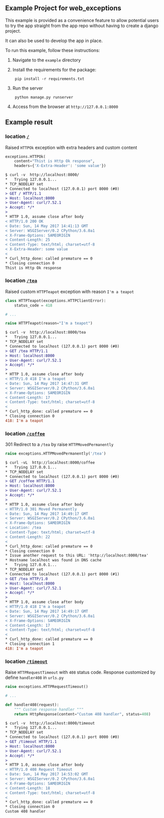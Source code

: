 ## Example Project for web_exceptions

This example is provided as a convenience feature to allow potential users to try the app straight from the app repo without having to create a django project.

It can also be used to develop the app in place.

To run this example, follow these instructions:

1. Navigate to the `example` directory
2. Install the requirements for the package:
		
		pip install -r requirements.txt
		
3. Run the server

		python manage.py runserver
		
4. Access from the browser at `http://127.0.0.1:8000`


## Example result

### location [`/`](http://127.0.0.1:8000/)

Raised `HTTPOk` exception with extra headers and custom content

```python
exceptions.HTTPOk(
    content="Thist is Http Ok response",
    headers={'X-Extra-Header': 'some value'})
```

```diff
$ curl -v  http://localhost:8000/
*   Trying 127.0.0.1...
* TCP_NODELAY set
* Connected to localhost (127.0.0.1) port 8000 (#0)
> GET / HTTP/1.1
> Host: localhost:8000
> User-Agent: curl/7.52.1
> Accept: */*
> 
* HTTP 1.0, assume close after body
< HTTP/1.0 200 OK
< Date: Sun, 14 May 2017 14:41:13 GMT
< Server: WSGIServer/0.2 CPython/3.6.0a1
< X-Frame-Options: SAMEORIGIN
< Content-Length: 25
< Content-Type: text/html; charset=utf-8
< X-Extra-Header: some value
< 
* Curl_http_done: called premature == 0
* Closing connection 0
Thist is Http Ok response
```

### location [`/tea`](http://127.0.0.1:8000/tea)

Raised custom `HTTPTeapot` exception with reason `I'm a teapot`

```python
class HTTPTeapot(exceptions.HTTPClientError):
    status_code = 418

# ...

raise HTTPTeapot(reason="I'm a teapot")
```

```diff
$ curl -v  http://localhost:8000/tea
*   Trying 127.0.0.1...
* TCP_NODELAY set
* Connected to localhost (127.0.0.1) port 8000 (#0)
> GET /tea HTTP/1.1
> Host: localhost:8000
> User-Agent: curl/7.52.1
> Accept: */*
> 
* HTTP 1.0, assume close after body
< HTTP/1.0 418 I'm a teapot
< Date: Sun, 14 May 2017 14:47:31 GMT
< Server: WSGIServer/0.2 CPython/3.6.0a1
< X-Frame-Options: SAMEORIGIN
< Content-Length: 17
< Content-Type: text/html; charset=utf-8
< 
* Curl_http_done: called premature == 0
* Closing connection 0
418: I'm a teapot
```

### location [`/coffee`](http://127.0.0.1:8000/coffee)

301 Redirect to a `/tea` by raise `HTTPMovedPermanently`

```python
raise exceptions.HTTPMovedPermanently('/tea')
```

```diff
$ curl -vL  http://localhost:8000/coffee
*   Trying 127.0.0.1...
* TCP_NODELAY set
* Connected to localhost (127.0.0.1) port 8000 (#0)
> GET /coffee HTTP/1.1
> Host: localhost:8000
> User-Agent: curl/7.52.1
> Accept: */*
> 
* HTTP 1.0, assume close after body
< HTTP/1.0 301 Moved Permanently
< Date: Sun, 14 May 2017 14:49:17 GMT
< Server: WSGIServer/0.2 CPython/3.6.0a1
< X-Frame-Options: SAMEORIGIN
< Location: /tea
< Content-Type: text/html; charset=utf-8
< Content-Length: 22
< 
* Curl_http_done: called premature == 0
* Closing connection 0
* Issue another request to this URL: 'http://localhost:8000/tea'
* Hostname localhost was found in DNS cache
*   Trying 127.0.0.1...
* TCP_NODELAY set
* Connected to localhost (127.0.0.1) port 8000 (#1)
> GET /tea HTTP/1.0
> Host: localhost:8000
> User-Agent: curl/7.52.1
> Accept: */*
> 
* HTTP 1.0, assume close after body
< HTTP/1.0 418 I'm a teapot
< Date: Sun, 14 May 2017 14:49:17 GMT
< Server: WSGIServer/0.2 CPython/3.6.0a1
< X-Frame-Options: SAMEORIGIN
< Content-Length: 17
< Content-Type: text/html; charset=utf-8
< 
* Curl_http_done: called premature == 0
* Closing connection 1
418: I'm a teapot
```

### location [`/timeout`](http://127.0.0.1:8000/timeout)

Raise `HTTPRequestTimeout` with `408` status code.
Response customized by define `handler408` in `urls.py`

```python
raise exceptions.HTTPRequestTimeout()

# ...

def handler408(request):
    """ Custom response handler """
    return HttpResponse(content="Custom 408 handler", status=408)
```

```diff
$ curl -v  http://localhost:8000/timeout
*   Trying 127.0.0.1...
* TCP_NODELAY set
* Connected to localhost (127.0.0.1) port 8000 (#0)
> GET /timeout HTTP/1.1
> Host: localhost:8000
> User-Agent: curl/7.52.1
> Accept: */*
> 
* HTTP 1.0, assume close after body
< HTTP/1.0 408 Request Timeout
< Date: Sun, 14 May 2017 14:53:02 GMT
< Server: WSGIServer/0.2 CPython/3.6.0a1
< X-Frame-Options: SAMEORIGIN
< Content-Length: 18
< Content-Type: text/html; charset=utf-8
< 
* Curl_http_done: called premature == 0
* Closing connection 0
Custom 408 handler
```
